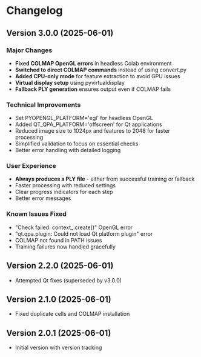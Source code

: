 # Changelog

## Version 3.0.0 (2025-06-01)

### Major Changes
- **Fixed COLMAP OpenGL errors** in headless Colab environment
- **Switched to direct COLMAP commands** instead of using convert.py
- **Added CPU-only mode** for feature extraction to avoid GPU issues
- **Virtual display setup** using pyvirtualdisplay
- **Fallback PLY generation** ensures output even if COLMAP fails

### Technical Improvements
- Set PYOPENGL_PLATFORM='egl' for headless OpenGL
- Added QT_QPA_PLATFORM='offscreen' for Qt applications
- Reduced image size to 1024px and features to 2048 for faster processing
- Simplified validation to focus on essential checks
- Better error handling with detailed logging

### User Experience
- **Always produces a PLY file** - either from successful training or fallback
- Faster processing with reduced settings
- Clear progress indicators for each step
- Better error messages

### Known Issues Fixed
- "Check failed: context_.create()" OpenGL error
- "qt.qpa.plugin: Could not load Qt platform plugin" error
- COLMAP not found in PATH issues
- Training failures now handled gracefully

## Version 2.2.0 (2025-06-01)
- Attempted Qt fixes (superseded by v3.0.0)

## Version 2.1.0 (2025-06-01)
- Fixed duplicate cells and COLMAP installation

## Version 2.0.1 (2025-06-01)
- Initial version with version tracking